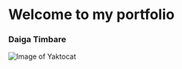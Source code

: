 # Welcome to my portfolio
### Daiga Timbare
![Image of Yaktocat](https://octodex.github.com/images/yaktocat.png)
